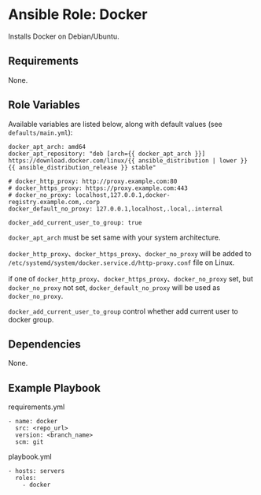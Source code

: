 # Ansible Role: Docker

Installs Docker on Debian/Ubuntu.

## Requirements

None.

## Role Variables

Available variables are listed below, along with default values (see `defaults/main.yml`):

```
docker_apt_arch: amd64
docker_apt_repository: "deb [arch={{ docker_apt_arch }}] https://download.docker.com/linux/{{ ansible_distribution | lower }} {{ ansible_distribution_release }} stable"

# docker_http_proxy: http://proxy.example.com:80
# docker_https_proxy: https://proxy.example.com:443
# docker_no_proxy: localhost,127.0.0.1,docker-registry.example.com,.corp
docker_default_no_proxy: 127.0.0.1,localhost,.local,.internal

docker_add_current_user_to_group: true
```

`docker_apt_arch` must be set same with your system architecture.

`docker_http_proxy`、`docker_https_proxy`、`docker_no_proxy` will be added to `/etc/systemd/system/docker.service.d/http-proxy.conf` file on Linux.

if one of `docker_http_proxy`、`docker_https_proxy`、`docker_no_proxy` set, but `docker_no_proxy` not set, `docker_default_no_proxy` will be used as `docker_no_proxy`.

`docker_add_current_user_to_group` control whether add current user to docker group.

## Dependencies

None.

## Example Playbook

requirements.yml
```
- name: docker
  src: <repo_url>
  version: <branch_name>
  scm: git
```

playbook.yml
```
- hosts: servers
  roles:
    - docker
```
